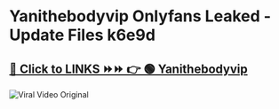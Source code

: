 
 # Yanithebodyvip Onlyfans Leaked - Update Files k6e9d

## <h2><a href="https://clipsfans.com/Yanithebodyvip&ref=git">🔗 Click to LINKS ⏩⏩ 👉 🟢 Yanithebodyvip </a></h2>

<a href="https://clipsfans.com/Yanithebodyvip&ref=git" rel="nofollow" data-target="animated-image.originalLink"><img src="https://i.ibb.co.com/xMMVF88/686577567.gif" alt="Viral Video Original" style="max-width: 100%; display: inline-block;" data-target="animated-image.originalImage"></a>

